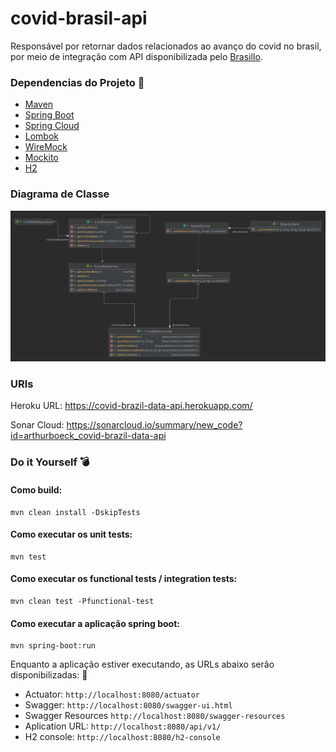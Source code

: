 # covid-brasil-api

Responsável por retornar dados relacionados ao avanço do covid no brasil, por meio de integração com API disponibilizada
pelo [BrasilIo](https://brasil.io/home/).

### Dependencias do Projeto :wrench:

- [Maven](https://maven.apache.org/guides/index.html)
- [Spring Boot](https://spring.io/projects/spring-boot)
- [Spring Cloud](https://spring.io/projects/spring-cloud)
- [Lombok](https://projectlombok.org/setup/maven)
- [WireMock](https://wiremock.org/docs/spring-boot/)
- [Mockito](https://site.mockito.org/)
- [H2](https://www.h2database.com/html/quickstart.html)

### Diagrama de Classe

![alt text](ClassDiagram.png)

### URls

Heroku URL: https://covid-brazil-data-api.herokuapp.com/

Sonar Cloud: https://sonarcloud.io/summary/new_code?id=arthurboeck_covid-brazil-data-api

### Do it Yourself :bomb:

#### Como build:

````
mvn clean install -DskipTests
````

#### Como executar os unit tests:

````
mvn test
````

#### Como executar os functional tests / integration tests:

````
mvn clean test -Pfunctional-test
````

#### Como executar a aplicação spring boot:

````
mvn spring-boot:run
````

Enquanto a aplicação estiver executando, as URLs abaixo serão disponibilizadas: :rocket:

- Actuator: `http://localhost:8080/actuator`
- Swagger: `http://localhost:8080/swagger-ui.html`
- Swagger Resources `http://localhost:8080/swagger-resources`
- Aplication URL: `http://localhost:8080/api/v1/`
- H2 console: `http://localhost:8080/h2-console`